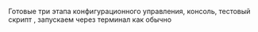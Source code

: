 Готовые три этапа конфигурационного управления, консоль, тестовый скрипт , запускаем через терминал как обычно
